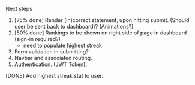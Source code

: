 
Next steps

1) [75% done] Render (in)correct statement, upon hitting submit.
    (Should user be sent back to dashboard)?
    (Animations?)
2) [50% done] Rankings to be shown on right side of page in dashboard (sign-in required?)
      - need to populate highest streak
3) Form validation in submitting?
4) Navbar and associated routing.
5) Authentication. (JWT Token).

[DONE] Add highest streak stat to user.
